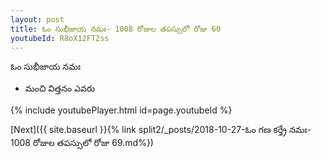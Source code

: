 ```yaml
---
layout: post
title: ఓం సుభీజాయ నమః- 1008 రోజుల తపస్సులో రోజు 60
youtubeId: R8oX12FT2ss
---
```

 
 
 ఓం సుభీజాయ నమః  
 
 -  మంచి విత్తనం ఎవరు 
 
  
 
  
 
 
 
 
 
 


{% include youtubePlayer.html id=page.youtubeId %}
 
[Next]({{ site.baseurl }}{% link  split2/_posts/2018-10-27-ఓం గణ కర్త్రే నమః- 1008 రోజుల తపస్సులో రోజు 69.md%})
 
